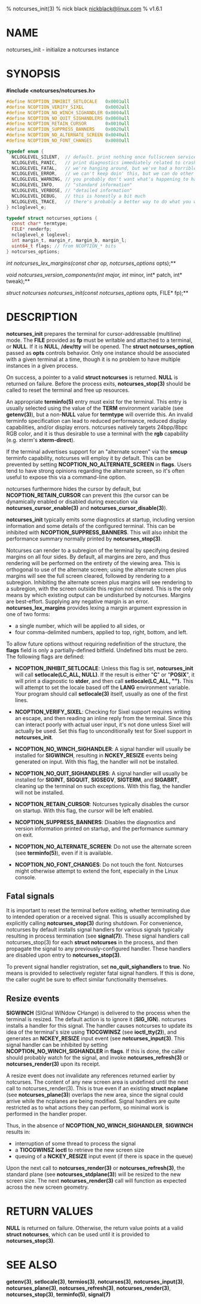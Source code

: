 % notcurses_init(3)
% nick black <nickblack@linux.com>
% v1.6.1

# NAME

notcurses_init - initialize a notcurses instance

# SYNOPSIS

**#include <notcurses/notcurses.h>**

```c
#define NCOPTION_INHIBIT_SETLOCALE   0x0001ull
#define NCOPTION_VERIFY_SIXEL        0x0002ull
#define NCOPTION_NO_WINCH_SIGHANDLER 0x0004ull
#define NCOPTION_NO_QUIT_SIGHANDLERS 0x0008ull
#define NCOPTION_RETAIN_CURSOR       0x0010ull
#define NCOPTION_SUPPRESS_BANNERS    0x0020ull
#define NCOPTION_NO_ALTERNATE_SCREEN 0x0040ull
#define NCOPTION_NO_FONT_CHANGES     0x0080ull

typedef enum {
  NCLOGLEVEL_SILENT,  // default. print nothing once fullscreen service begins
  NCLOGLEVEL_PANIC,   // print diagnostics immediately related to crashing
  NCLOGLEVEL_FATAL,   // we're hanging around, but we've had a horrible fault
  NCLOGLEVEL_ERROR,   // we can't keep doin' this, but we can do other things
  NCLOGLEVEL_WARNING, // you probably don't want what's happening to happen
  NCLOGLEVEL_INFO,    // "standard information"
  NCLOGLEVEL_VERBOSE, // "detailed information"
  NCLOGLEVEL_DEBUG,   // this is honestly a bit much
  NCLOGLEVEL_TRACE,   // there's probably a better way to do what you want
} ncloglevel_e;

typedef struct notcurses_options {
  const char* termtype;
  FILE* renderfp;
  ncloglevel_e loglevel;
  int margin_t, margin_r, margin_b, margin_l;
  uint64_t flags; // from NCOPTION_* bits
} notcurses_options;
```

**int notcurses_lex_margins(const char* op, notcurses_options* opts);**

**void notcurses_version_components(int* major, int* minor, int* patch, int* tweak);**

**struct notcurses* notcurses_init(const notcurses_options* opts, FILE* fp);**

# DESCRIPTION

**notcurses_init** prepares the terminal for cursor-addressable (multiline)
mode. The **FILE** provided as **fp** must be writable and attached to a
terminal, or **NULL**. If it is **NULL**, **/dev/tty** will be opened. The
**struct notcurses_option** passed as **opts** controls behavior. Only one
instance should be associated with a given terminal at a time, though it is no
problem to have multiple instances in a given process.

On success, a pointer to a valid **struct notcurses** is returned. **NULL** is
returned on failure. Before the process exits, **notcurses_stop(3)** should be
called to reset the terminal and free up resources.

An appropriate **terminfo(5)** entry must exist for the terminal. This entry is
usually selected using the value of the **TERM** environment variable (see
**getenv(3)**), but a non-**NULL** value for **termtype** will override this. An
invalid terminfo specification can lead to reduced performance, reduced
display capabilities, and/or display errors. notcurses natively targets
24bpp/8bpc RGB color, and it is thus desirable to use a terminal with the
**rgb** capability (e.g. xterm's **xterm-direct**).

If the terminal advertises support for an "alternate screen" via the **smcup**
terminfo capability, notcurses will employ it by default. This can be prevented
by setting **NCOPTION_NO_ALTERNATE_SCREEN** in **flags**. Users tend to have
strong opinions regarding the alternate screen, so it's often useful to expose
this via a command-line option.

notcurses furthermore hides the cursor by default, but **NCOPTION_RETAIN_CURSOR**
can prevent this (the cursor can be dynamically enabled or disabled during
execution via **notcurses_cursor_enable(3)** and **notcurses_cursor_disable(3)**).

**notcurses_init** typically emits some diagnostics at startup, including version
information and some details of the configured terminal. This can be inhibited
with **NCOPTION_SUPPRESS_BANNERS**. This will also inhibit the performance
summary normally printed by **notcurses_stop(3)**.

Notcurses can render to a subregion of the terminal by specifying desired
margins on all four sides. By default, all margins are zero, and thus rendering
will be performed on the entirety of the viewing area. This is orthogonal to
use of the alternate screen; using the alternate screen plus margins will see
the full screen cleared, followed by rendering to a subregion. Inhibiting the
alternate screen plus margins will see rendering to a subregion, with the screen
outside this region not cleared. This is the only means by which existing
output can be undisturbed by notcurses. Margins are best-effort. Supplying any
negative margin is an error. **notcurses_lex_margins** provides lexing a
margin argument expression in one of two forms:

* a single number, which will be applied to all sides, or
* four comma-delimited numbers, applied to top, right, bottom, and left.

To allow future options without requiring redefinition of the structure, the
**flags** field is only a partially-defined bitfield. Undefined bits must be
zero. The following flags are defined:

* **NCOPTION_INHIBIT_SETLOCALE**: Unless this flag is set, **notcurses_init**
    will call **setlocale(LC_ALL, NULL)**. If the result is either "**C**" or
    "**POSIX**", it will print a diagnostic to **stder**, and then call
    **setlocale(LC_ALL, "").** This will attempt to set the locale based off
    the **LANG** environment variable. Your program should call **setlocale(3)**
    itself, usually as one of the first lines.

* **NCOPTION_VERIFY_SIXEL**: Checking for Sixel support requires writing an
    escape, and then reading an inline reply from the terminal. Since this can
    interact poorly with actual user input, it's not done unless Sixel will
    actually be used. Set this flag to unconditionally test for Sixel support
    in **notcurses_init**.

* **NCOPTION_NO_WINCH_SIGHANDLER**: A signal handler will usually be installed
    for **SIGWINCH**, resulting in **NCKEY_RESIZE** events being generated on
    input. With this flag, the handler will not be installed.

* **NCOPTION_NO_QUIT_SIGHANDLERS**: A signal handler will usually be installed
    for **SIGINT**, **SIGQUIT**, **SIGSEGV**, **SIGTERM**, and **SIGABRT**,
    cleaning up the terminal on such exceptions. With this flag, the handler
    will not be installed.

* **NCOPTION_RETAIN_CURSOR**: Notcurses typically disables the cursor on
    startup. With this flag, the cursor will be left enabled.

* **NCOPTION_SUPPRESS_BANNERS**: Disables the diagnostics and version
    information printed on startup, and the performance summary on exit.

* **NCOPTION_NO_ALTERNATE_SCREEN**: Do not use the alternate screen
    (see **terminfo(5)**), even if it is available.

* **NCOPTION_NO_FONT_CHANGES**: Do not touch the font. Notcurses might
    otherwise attempt to extend the font, especially in the Linux console.

## Fatal signals

It is important to reset the terminal before exiting, whether terminating due
to intended operation or a received signal. This is usually accomplished by
explicitly calling **notcurses_stop(3)** during shutdown. For convenience, notcurses
by default installs signal handlers for various signals typically resulting in
process termination (see **signal(7)**). These signal handlers call
notcurses_stop(3) for each **struct notcurses** in the process, and then propagate
the signal to any previously-configured handler. These handlers are disabled
upon entry to **notcurses_stop(3)**.

To prevent signal handler registration, set **no_quit_sighandlers** to **true**.
No means is provided to selectively register fatal signal handlers. If this is
done, the caller ought be sure to effect similar functionality themselves.

## Resize events

**SIGWINCH** (SIGnal WINdow CHange) is delivered to the process when the terminal
is resized. The default action is to ignore it (**SIG_IGN**). notcurses installs
a handler for this signal. The handler causes notcurses to update its idea of
the terminal's size using **TIOCGWINSZ** (see **ioctl_tty(2)**), and generates an
**NCKEY_RESIZE** input event (see **notcurses_input(3)**. This signal handler can be
inhibited by setting **NCOPTION_NO_WINCH_SIGHANDLER** in **flags**. If this is
done, the caller should probably watch for the signal, and invoke
**notcurses_refresh(3)** or **notcurses_render(3)** upon its receipt.

A resize event does not invalidate any references returned earlier by
notcurses. The content of any new screen area is undefined until the next call
to notcurses_render(3). This is true even if an existing **struct ncplane**
(see **notcurses_plane(3)**) overlaps the new area, since the signal could
arrive while the ncplanes are being modified. Signal handlers are quite
restricted as to what actions they can perform, so minimal work is performed in
the handler proper.

Thus, in the absence of **NCOPTION_NO_WINCH_SIGHANDLER**, **SIGWINCH** results in:

* interruption of some thread to process the signal
* a **TIOCGWINSZ** **ioctl** to retrieve the new screen size
* queuing of a **NCKEY_RESIZE** input event (if there is space in the queue)

Upon the next call to **notcurses_render(3)** or **notcurses_refresh(3)**, the
standard plane (see **notcurses_stdplane(3)**) will be resized to the new
screen size. The next **notcurses_render(3)** call will function as expected
across the new screen geometry.

# RETURN VALUES

**NULL** is returned on failure. Otherwise, the return value points at a valid
**struct notcurses**, which can be used until it is provided to
**notcurses_stop(3)**.

# SEE ALSO

**getenv(3)**,
**setlocale(3)**,
**termios(3)**,
**notcurses(3)**,
**notcurses_input(3)**,
**notcurses_plane(3)**,
**notcurses_refresh(3)**,
**notcurses_render(3)**,
**notcurses_stop(3)**,
**terminfo(5)**,
**signal(7)**
